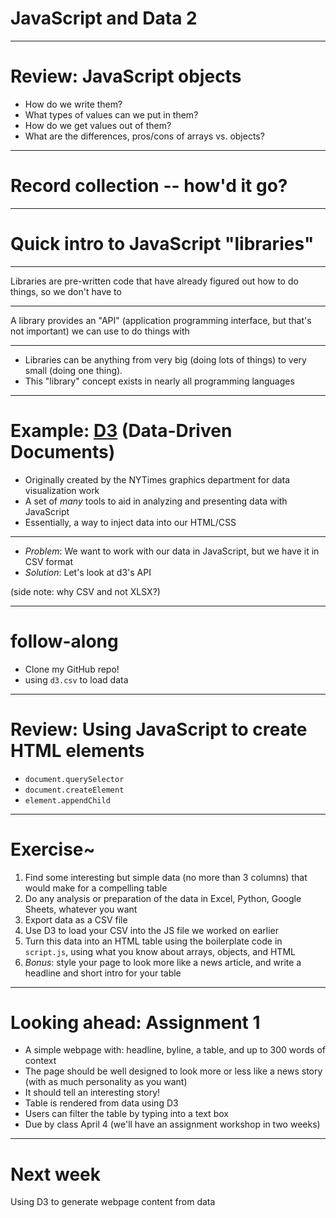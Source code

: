 # JavaScript and Data 2

---

# Review: JavaScript objects

- How do we write them?
- What types of values can we put in them?
- How do we get values out of them?
- What are the differences, pros/cons of arrays vs. objects?

---

# Record collection -- how'd it go?

---

# Quick intro to JavaScript "libraries"

---

Libraries are pre-written code that have already figured out how to do things, so we don't have to

---

A library provides an "API" (application programming interface, but that's not important) we can use to do things with

---

- Libraries can be anything from very big (doing lots of things) to very small (doing one thing).
- This "library" concept exists in nearly all programming languages

---

# Example: [D3](https://d3js.org/) (Data-Driven Documents)

- Originally created by the NYTimes graphics department for data visualization work
- A set of _many_ tools to aid in analyzing and presenting data with JavaScript
- Essentially, a way to inject data into our HTML/CSS

---

- *Problem*: We want to work with our data in JavaScript, but we have it in CSV format
- *Solution*: Let's look at d3's API

(side note: why CSV and not XLSX?)

---

# follow-along

- Clone my GitHub repo!
- using `d3.csv` to load data

---

# Review: Using JavaScript to create HTML elements

- `document.querySelector`
- `document.createElement`
- `element.appendChild`

---

# Exercise~

1. Find some interesting but simple data (no more than 3 columns) that would make for a compelling table
2. Do any analysis or preparation of the data in Excel, Python, Google Sheets, whatever you want
3. Export data as a CSV file
4. Use D3 to load your CSV into the JS file we worked on earlier
5. Turn this data into an HTML table using the boilerplate code in `script.js`, using what you know about arrays, objects, and HTML
6. *Bonus*: style your page to look more like a news article, and write a headline and short intro for your table

---

# Looking ahead: Assignment 1

- A simple webpage with: headline, byline, a table, and up to 300 words of context
- The page should be well designed to look more or less like a news story (with as much personality as you want)
- It should tell an interesting story!
- Table is rendered from data using D3
- Users can filter the table by typing into a text box
- Due by class April 4 (we'll have an assignment workshop in two weeks)

---

# Next week

Using D3 to generate webpage content from data
